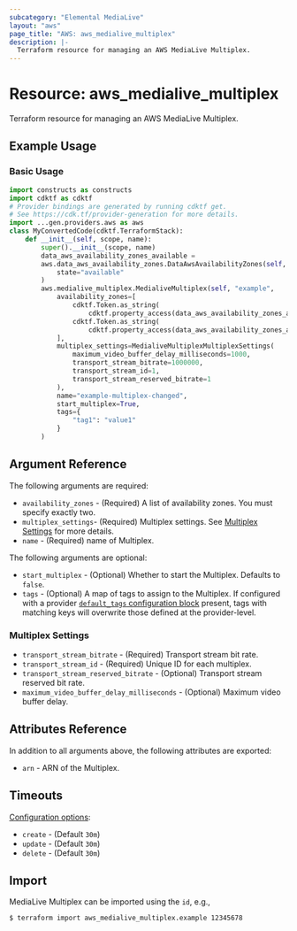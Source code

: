 ```yaml
---
subcategory: "Elemental MediaLive"
layout: "aws"
page_title: "AWS: aws_medialive_multiplex"
description: |-
  Terraform resource for managing an AWS MediaLive Multiplex.
---
```


# Resource: aws_medialive_multiplex

Terraform resource for managing an AWS MediaLive Multiplex.

## Example Usage

### Basic Usage

```python
import constructs as constructs
import cdktf as cdktf
# Provider bindings are generated by running cdktf get.
# See https://cdk.tf/provider-generation for more details.
import ...gen.providers.aws as aws
class MyConvertedCode(cdktf.TerraformStack):
    def __init__(self, scope, name):
        super().__init__(scope, name)
        data_aws_availability_zones_available =
        aws.data_aws_availability_zones.DataAwsAvailabilityZones(self, "available",
            state="available"
        )
        aws.medialive_multiplex.MedialiveMultiplex(self, "example",
            availability_zones=[
                cdktf.Token.as_string(
                    cdktf.property_access(data_aws_availability_zones_available.names, ["0"])),
                cdktf.Token.as_string(
                    cdktf.property_access(data_aws_availability_zones_available.names, ["1"]))
            ],
            multiplex_settings=MedialiveMultiplexMultiplexSettings(
                maximum_video_buffer_delay_milliseconds=1000,
                transport_stream_bitrate=1000000,
                transport_stream_id=1,
                transport_stream_reserved_bitrate=1
            ),
            name="example-multiplex-changed",
            start_multiplex=True,
            tags={
                "tag1": "value1"
            }
        )
```

## Argument Reference

The following arguments are required:

* `availability_zones` - (Required) A list of availability zones. You must specify exactly two.
* `multiplex_settings`- (Required) Multiplex settings. See [Multiplex Settings](#multiplex-settings) for more details.
* `name` - (Required) name of Multiplex.

The following arguments are optional:

* `start_multiplex` - (Optional) Whether to start the Multiplex. Defaults to `false`.
* `tags` - (Optional) A map of tags to assign to the Multiplex. If configured with a provider [`default_tags` configuration block](/docs/providers/aws/index.html#default_tags-configuration-block) present, tags with matching keys will overwrite those defined at the provider-level.

### Multiplex Settings

* `transport_stream_bitrate` - (Required) Transport stream bit rate.
* `transport_stream_id` - (Required) Unique ID for each multiplex.
* `transport_stream_reserved_bitrate` - (Optional) Transport stream reserved bit rate.
* `maximum_video_buffer_delay_milliseconds` - (Optional) Maximum video buffer delay.

## Attributes Reference

In addition to all arguments above, the following attributes are exported:

* `arn` - ARN of the Multiplex.

## Timeouts

[Configuration options](https://developer.hashicorp.com/terraform/language/resources/syntax#operation-timeouts):

* `create` - (Default `30m`)
* `update` - (Default `30m`)
* `delete` - (Default `30m`)

## Import

MediaLive Multiplex can be imported using the `id`, e.g.,

```
$ terraform import aws_medialive_multiplex.example 12345678
```

<!-- cache-key: cdktf-0.17.0-pre.15 input-2fab315d3fdb2100fd5e7ed7180d4fd296bd09838dbac14524761b049aff9e77 -->